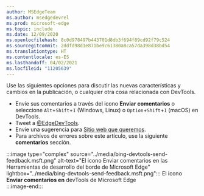 ```yaml
---
author: MSEdgeTeam
ms.author: msedgedevrel
ms.prod: microsoft-edge
ms.topic: include
ms.date: 12/09/2020
ms.openlocfilehash: 8c0d978497b443701d8db3f694f89cd92f79c524
ms.sourcegitcommit: 2ddfd98d1e871be9c61380a8ca57da398d38bd54
ms.translationtype: HT
ms.contentlocale: es-ES
ms.lasthandoff: 04/02/2021
ms.locfileid: "11205639"
---
```

Use las siguientes opciones para discutir las nuevas características y cambios en la publicación, o cualquier otra cosa relacionada con DevTools.  

*   Envíe sus comentarios a través del icono **Enviar comentarios** o seleccione `Alt`+`Shift`+`I` \(Windows, Linux\) o `Option`+`Shift`+`I` \(macOS\) en DevTools.  
*   Tweet a [@EdgeDevTools][PostTweetEdgeDevTools].  
*   Envíe una sugerencia para [Sitio web que queremos][TheWebWeWant].  
*   Para archivos de errores sobre este artículo, use la siguiente **comentarios** sección.  

:::image type="complex" source="../media/bing-devtools-send-feedback.msft.png" alt-text="El icono Enviar comentarios en las Herramientas de desarrollo del borde de Microsoft Edge" lightbox="../media/bing-devtools-send-feedback.msft.png":::
   El icono **Enviar comentarios en** devTools de Microsoft Edge  
:::image-end:::  

<!-- links -->  

[PostTweetEdgeDevTools]: https://twitter.com/intent/tweet?text=@EdgeDevTools "@EdgeDevTools | Publicar un Tweet"  

[EdgeDevToolsTwitterAccount]: https://twitter.com/EdgeDevTools "@EdgeDevTools cuenta de Twitter"  

[GitHubMicrosoftDocsEdgeDeveloperNewIssue]: https://github.com/MicrosoftDocs/edge-developer/issues/new?title=[DevTools%20Docs%20Feedback] "Nuevo problema: MicrosoftDocs/programador perimetral - GitHub"  

[TheWebWeWant]: https://webwewant.fyi "La web que queremos"  
